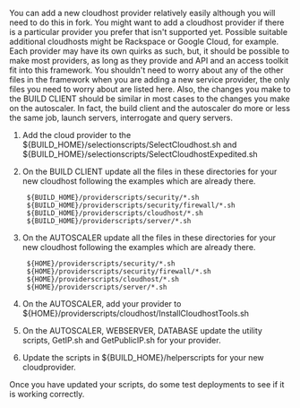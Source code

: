 You can add a new cloudhost provider relatively easily although you will need to do this in fork. You might want to add a cloudhost provider if there is a particular provider you prefer that isn't supported yet. Possible suitable additional cloudhosts might be Rackspace or Google Cloud, for example.  Each provider may have its own quirks as such, but, it should be possible to make most providers, as long as they provide and API and an access toolkit fit into this framework. You shouldn't need to worry about any of the other files in the framework when you are adding a new service provider, the only files you need to worry about are listed here. Also, the changes you make to the BUILD CLIENT should be similar in most cases to the changes you make on the autoscaler. In fact, the build client and the autoscaler do more or less the same job, launch servers, interrogate and query servers.

1) Add the cloud provider to the ${BUILD_HOME}/selectionscripts/SelectCloudhost.sh and ${BUILD_HOME}/selectionscripts/SelectCloudhostExpedited.sh

2) On the BUILD CLIENT update all the files in these directories for your new cloudhost following the examples which are already there.
       
        ${BUILD_HOME}/providerscripts/security/*.sh
        ${BUILD_HOME}/providerscripts/security/firewall/*.sh
        ${BUILD_HOME}/providerscripts/cloudhost/*.sh
        ${BUILD_HOME}/providerscripts/server/*.sh

3) On the AUTOSCALER update all the files in these directories for your new cloudhost following the examples which are already there.
       
        ${HOME}/providerscripts/security/*.sh
        ${HOME}/providerscripts/security/firewall/*.sh
        ${HOME}/providerscripts/cloudhost/*.sh
        ${HOME}/providerscripts/server/*.sh

4) On the AUTOSCALER, add your provider to ${HOME}/providerscripts/cloudhost/InstallCloudhostTools.sh

5) On the AUTOSCALER, WEBSERVER, DATABASE update the utility scripts, GetIP.sh and GetPublicIP.sh for your provider.

6) Update the scripts in ${BUILD_HOME}/helperscripts for your new cloudprovider.

Once you have updated your scripts, do some test deployments to see if it is working correctly.
